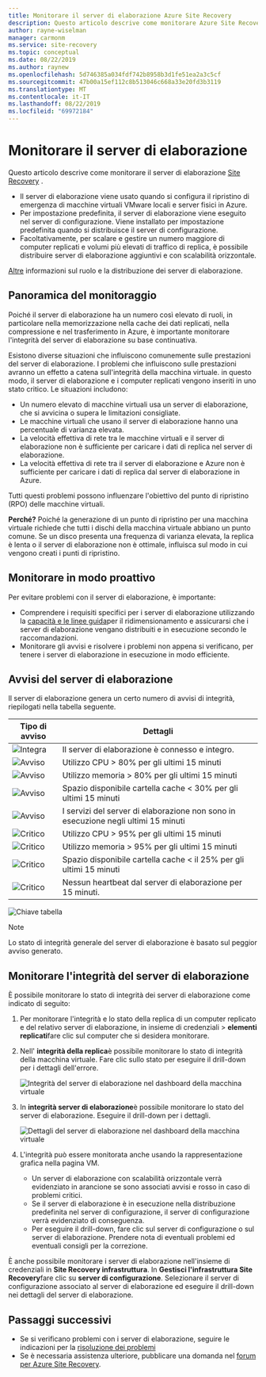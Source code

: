 ```yaml
---
title: Monitorare il server di elaborazione Azure Site Recovery
description: Questo articolo descrive come monitorare Azure Site Recovery Server di elaborazione.
author: rayne-wiselman
manager: carmonm
ms.service: site-recovery
ms.topic: conceptual
ms.date: 08/22/2019
ms.author: raynew
ms.openlocfilehash: 5d746385a034fdf742b8958b3d1fe51ea2a3c5cf
ms.sourcegitcommit: 47b00a15ef112c8b513046c668a33e20fd3b3119
ms.translationtype: MT
ms.contentlocale: it-IT
ms.lasthandoff: 08/22/2019
ms.locfileid: "69972184"
---
```

# <a name="monitor-the-process-server"></a>Monitorare il server di elaborazione

Questo articolo descrive come monitorare il server di elaborazione [Site Recovery](site-recovery-overview.md) .

- Il server di elaborazione viene usato quando si configura il ripristino di emergenza di macchine virtuali VMware locali e server fisici in Azure.
- Per impostazione predefinita, il server di elaborazione viene eseguito nel server di configurazione. Viene installato per impostazione predefinita quando si distribuisce il server di configurazione.
- Facoltativamente, per scalare e gestire un numero maggiore di computer replicati e volumi più elevati di traffico di replica, è possibile distribuire server di elaborazione aggiuntivi e con scalabilità orizzontale.

[Altre](vmware-physical-azure-config-process-server-overview.md) informazioni sul ruolo e la distribuzione dei server di elaborazione.

## <a name="monitoring-overview"></a>Panoramica del monitoraggio

Poiché il server di elaborazione ha un numero così elevato di ruoli, in particolare nella memorizzazione nella cache dei dati replicati, nella compressione e nel trasferimento in Azure, è importante monitorare l'integrità del server di elaborazione su base continuativa.

Esistono diverse situazioni che influiscono comunemente sulle prestazioni del server di elaborazione. I problemi che influiscono sulle prestazioni avranno un effetto a catena sull'integrità della macchina virtuale. in questo modo, il server di elaborazione e i computer replicati vengono inseriti in uno stato critico. Le situazioni includono:

- Un numero elevato di macchine virtuali usa un server di elaborazione, che si avvicina o supera le limitazioni consigliate.
- Le macchine virtuali che usano il server di elaborazione hanno una percentuale di varianza elevata.
- La velocità effettiva di rete tra le macchine virtuali e il server di elaborazione non è sufficiente per caricare i dati di replica nel server di elaborazione.
- La velocità effettiva di rete tra il server di elaborazione e Azure non è sufficiente per caricare i dati di replica dal server di elaborazione in Azure.

Tutti questi problemi possono influenzare l'obiettivo del punto di ripristino (RPO) delle macchine virtuali. 

**Perché?** Poiché la generazione di un punto di ripristino per una macchina virtuale richiede che tutti i dischi della macchina virtuale abbiano un punto comune. Se un disco presenta una frequenza di varianza elevata, la replica è lenta o il server di elaborazione non è ottimale, influisca sul modo in cui vengono creati i punti di ripristino.

## <a name="monitor-proactively"></a>Monitorare in modo proattivo

Per evitare problemi con il server di elaborazione, è importante:

- Comprendere i requisiti specifici per i server di elaborazione utilizzando la [capacità e le linee guida](site-recovery-plan-capacity-vmware.md#capacity-considerations)per il ridimensionamento e assicurarsi che i server di elaborazione vengano distribuiti e in esecuzione secondo le raccomandazioni.
- Monitorare gli avvisi e risolvere i problemi non appena si verificano, per tenere i server di elaborazione in esecuzione in modo efficiente.


## <a name="process-server-alerts"></a>Avvisi del server di elaborazione

Il server di elaborazione genera un certo numero di avvisi di integrità, riepilogati nella tabella seguente.

**Tipo di avviso** | **Dettagli**
--- | ---
![Integra][green] | Il server di elaborazione è connesso e integro.
![Avviso][yellow] | Utilizzo CPU > 80% per gli ultimi 15 minuti
![Avviso][yellow] | Utilizzo memoria > 80% per gli ultimi 15 minuti
![Avviso][yellow] | Spazio disponibile cartella cache < 30% per gli ultimi 15 minuti
![Avviso][yellow] | I servizi del server di elaborazione non sono in esecuzione negli ultimi 15 minuti
![Critico][red] | Utilizzo CPU > 95% per gli ultimi 15 minuti
![Critico][red] | Utilizzo memoria > 95% per gli ultimi 15 minuti
![Critico][red] | Spazio disponibile cartella cache < il 25% per gli ultimi 15 minuti
![Critico][red] | Nessun heartbeat dal server di elaborazione per 15 minuti.

![Chiave tabella](./media/vmware-physical-azure-monitor-process-server/table-key.png)

> [!NOTE]
> Lo stato di integrità generale del server di elaborazione è basato sul peggior avviso generato.



## <a name="monitor-process-server-health"></a>Monitorare l'integrità del server di elaborazione

È possibile monitorare lo stato di integrità dei server di elaborazione come indicato di seguito: 

1. Per monitorare l'integrità e lo stato della replica di un computer replicato e del relativo server di elaborazione, in insieme di credenziali > **elementi replicati**fare clic sul computer che si desidera monitorare.
2. Nell' **integrità della replica**è possibile monitorare lo stato di integrità della macchina virtuale. Fare clic sullo stato per eseguire il drill-down per i dettagli dell'errore.

    ![Integrità del server di elaborazione nel dashboard della macchina virtuale](./media/vmware-physical-azure-monitor-process-server/vm-ps-health.png)

4. In **integrità server di elaborazione**è possibile monitorare lo stato del server di elaborazione. Eseguire il drill-down per i dettagli.

    ![Dettagli del server di elaborazione nel dashboard della macchina virtuale](./media/vmware-physical-azure-monitor-process-server/ps-summary.png)

5. L'integrità può essere monitorata anche usando la rappresentazione grafica nella pagina VM.
    - Un server di elaborazione con scalabilità orizzontale verrà evidenziato in arancione se sono associati avvisi e rosso in caso di problemi critici. 
    - Se il server di elaborazione è in esecuzione nella distribuzione predefinita nel server di configurazione, il server di configurazione verrà evidenziato di conseguenza.
    - Per eseguire il drill-down, fare clic sul server di configurazione o sul server di elaborazione. Prendere nota di eventuali problemi ed eventuali consigli per la correzione.

È anche possibile monitorare i server di elaborazione nell'insieme di credenziali in **Site Recovery infrastruttura**. In **Gestisci l'infrastruttura Site Recovery**fare clic su **server di configurazione**. Selezionare il server di configurazione associato al server di elaborazione ed eseguire il drill-down nei dettagli del server di elaborazione.


## <a name="next-steps"></a>Passaggi successivi

- Se si verificano problemi con i server di elaborazione, seguire le indicazioni per la [risoluzione dei problemi](vmware-physical-azure-troubleshoot-process-server.md)
- Se è necessaria assistenza ulteriore, pubblicare una domanda nel [forum per Azure Site Recovery](https://social.msdn.microsoft.com/Forums/azure/home?forum=hypervrecovmgr). 

[green]: ./media/vmware-physical-azure-monitor-process-server/green.png
[yellow]: ./media/vmware-physical-azure-monitor-process-server/yellow.png
[red]: ./media/vmware-physical-azure-monitor-process-server/red.png
